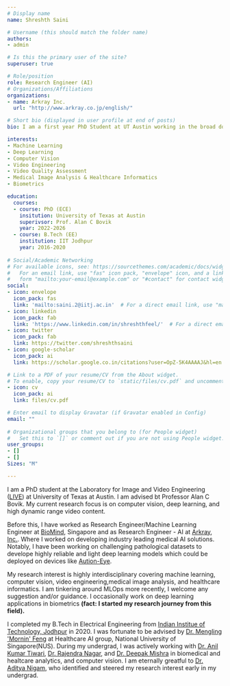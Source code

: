 ```yaml
---
# Display name
name: Shreshth Saini

# Username (this should match the folder name)
authors:
- admin

# Is this the primary user of the site?
superuser: true

# Role/position
role: Research Engineer (AI)
# Organizations/Affiliations
organizations:
- name: Arkray Inc. 
  url: "http://www.arkray.co.jp/english/"

# Short bio (displayed in user profile at end of posts)
bio: I am a first year PhD Student at UT Austin working in the broad domain of video processing and engineering.Previously, I was Research Engineer-AI working the field of computer vision and Medical-AI. I have worked extensively in field of Computer Vision, Deep Learning, Medical Image Analysis, Biometrics, and Healthcare Informatics.

interests:
- Machine Learning
- Deep Learning
- Computer Vision
- Video Engineering
- Video Quality Assessment
- Medical Image Analysis & Healthcare Informatics
- Biometrics

education:
  courses:
  - course: PhD (ECE)
    insitution: University of Texas at Austin
    superivsor: Prof. Alan C Bovik
    year: 2022-2026
  - course: B.Tech (EE)
    institution: IIT Jodhpur
    year: 2016-2020
 
# Social/Academic Networking
# For available icons, see: https://sourcethemes.com/academic/docs/widgets/#icons
#   For an email link, use "fas" icon pack, "envelope" icon, and a link in the
#   form "mailto:your-email@example.com" or "#contact" for contact widget.
social:
- icon: envelope
  icon_pack: fas
  link: 'mailto:saini.2@iitj.ac.in'  # For a direct email link, use "mailto:test@example.org".
- icon: linkedin
  icon_pack: fab
  link: 'https://www.linkedin.com/in/shreshthfeel/'  # For a direct email link, use "mailto:test@example.org".
- icon: twitter
  icon_pack: fab
  link: https://twitter.com/shreshthsaini
- icon: google-scholar
  icon_pack: ai
  link: https://scholar.google.co.in/citations?user=OpZ-5K4AAAAJ&hl=en

# Link to a PDF of your resume/CV from the About widget.
# To enable, copy your resume/CV to `static/files/cv.pdf` and uncomment the lines below.  
- icon: cv
  icon_pack: ai
  link: files/cv.pdf

# Enter email to display Gravatar (if Gravatar enabled in Config)
email: ""
  
# Organizational groups that you belong to (for People widget)
#   Set this to `[]` or comment out if you are not using People widget.  
user_groups:
- []
- []
Sizes: "M" 

---
```

I am a PhD student at the Laboratory for Image and Video Engineering ([LIVE](https://live.ece.utexas.edu/)) at University of Texas at Austin. I am advised bt Professor Alan C Bovik. My current research focus is on computer vision, deep learning, and high dynamic range video content. 

Before this, I have worked as Research Engineer/Machine Learning Engineer at [BioMind](https://biomind.ai/), Singapore and as Research Engineer - AI at [Arkray, Inc.](http://www.arkray.co.jp/english/). Where I worked on developing industry leading medical AI solutions. Notably, I have been working on challenging pathological datasets to develope highly reliable and light deep learning models which could be deployed on devices like [Aution-Eye](http://www.arkray.co.jp/english/products/laboratory/urinalysis_analyzers/ai-4510.html). 

My research interest is highly interdisciplinary covering machine learning, computer vision, video engineering,medical image analysis, and healthcare informatics. I am tinkering around MLOps more recently, I welcome any suggestion and/or guidance. I occasionally work on deep learning applications in biometrics **(fact: I started my research journey from this field).**

I completed my B.Tech in Electrical Engineering from [Indian Institue of Technology, Jodhpur](https://iitj.ac.in/) in 2020. I was fortunate to be advised by [Dr. Mengling 'Mornin' Feng](https://mornin-feng.com) at Healthcare AI group, National University of Singapore(NUS). During my undergrad, I was actively working with [Dr. Anil Kumar Tiwari](http://home.iitj.ac.in/~akt/), [Dr. Rajendra Nagar](http://home.iitj.ac.in/~rn/), and [Dr. Deepak Mishra](http://home.iitj.ac.in/~dmishra/) in biomedical and healtcare analytics, and computer vision. I am eternally greatful to [Dr. Aditya Nigam](http://faculty.iitmandi.ac.in/~aditya/), who identified and steered my research interest early in my undergrad.




